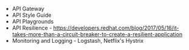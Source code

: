 * API Gateway
* API Style Guide
* API Playgrounds
* API Resilience - https://developers.redhat.com/blog/2017/05/16/it-takes-more-than-a-circuit-breaker-to-create-a-resilient-application
* Monitoring and Logging - Logstash, Netflix's Hystrix
